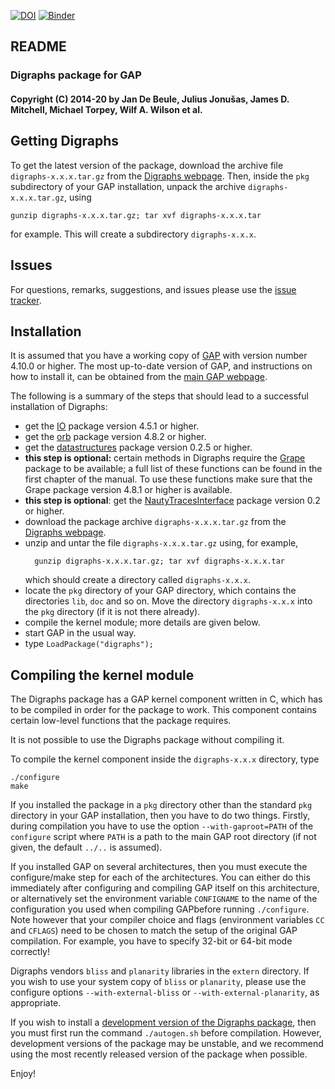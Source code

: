 [![DOI](https://zenodo.org/badge/DOI/10.5281/zenodo.198140.svg)](https://doi.org/10.5281/zenodo.198140)
[![Binder](https://mybinder.org/badge_logo.svg)](https://mybinder.org/v2/gh/digraphs/digraphs/master)

## README

### Digraphs package for GAP

#### Copyright (C) 2014-20 by Jan De Beule, Julius Jonušas, James D. Mitchell, Michael Torpey, Wilf A. Wilson et al.
## Getting Digraphs

To get the latest version of the package, download the archive file
`digraphs-x.x.x.tar.gz` from the [Digraphs webpage][]. Then, inside the `pkg`
subdirectory of your GAP installation, unpack the archive
`digraphs-x.x.x.tar.gz`, using

    gunzip digraphs-x.x.x.tar.gz; tar xvf digraphs-x.x.x.tar

for example.  This will create a subdirectory `digraphs-x.x.x`.

## Issues

For questions, remarks, suggestions, and issues please use the
[issue tracker](https://github.com/digraphs/Digraphs/issues).

## Installation

It is assumed that you have a working copy of [GAP][] with version number
4.10.0 or higher.  The most up-to-date version of GAP, and instructions on how
to install it, can be obtained from the 
[main GAP webpage](https://www.gap-system.org).

The following is a summary of the steps that should lead to a successful
installation of Digraphs:

* get the [IO](https://gap-packages.github.io/io) package version 4.5.1 or
  higher.
* get the [orb](https://gap-packages.github.io/orb) package version 4.8.2 or
  higher.
* get the [datastructures](https://gap-packages.github.io/datastructures)
  package version 0.2.5 or higher.
* **this step is optional:** certain methods in Digraphs require the
  [Grape](https://gap-packages.github.io/grape/) package to be available; a
  full list of these functions can be found in the first chapter of the manual.
  To use these functions make sure that the Grape package version 4.8.1 or
  higher is available.
* **this step is optional**: get the
  [NautyTracesInterface](https://github.com/gap-packages/NautyTracesInterface)
  package version 0.2 or higher.
* download the package archive `digraphs-x.x.x.tar.gz` from the
  [Digraphs webpage][].
* unzip and untar the file `digraphs-x.x.x.tar.gz` using, for example,
  ```
    gunzip digraphs-x.x.x.tar.gz; tar xvf digraphs-x.x.x.tar
  ```
  which should create a directory called `digraphs-x.x.x`.
* locate the `pkg` directory of your GAP directory, which contains the
  directories `lib`, `doc` and so on. Move the directory `digraphs-x.x.x` into
  the `pkg` directory (if it is not there already).
* compile the kernel module; more details are given below.
* start GAP in the usual way.
* type `LoadPackage("digraphs");`

## Compiling the kernel module

The Digraphs package has a GAP kernel component written in C, which has to be
compiled in order for the package to work.  This component contains certain
low-level functions that the package requires.

It is not possible to use the Digraphs package without compiling it.

To compile the kernel component inside the `digraphs-x.x.x` directory, type

    ./configure
    make

If you installed the package in a `pkg` directory other than the standard `pkg`
directory in your GAP installation, then you have to do two things. Firstly,
during compilation you have to use the option `--with-gaproot=PATH` of the
`configure` script where `PATH` is a path to the main GAP root directory (if
not given, the default `../..` is assumed).

If you installed GAP on several architectures, then you must execute the
configure/make step for each of the architectures. You can either do this
immediately after configuring and compiling GAP itself on this architecture, or
alternatively set the environment variable `CONFIGNAME` to the name of the
configuration you used when compiling GAPbefore running `./configure`.  Note
however that your compiler choice and flags (environment variables `CC` and
`CFLAGS`) need to be chosen to match the setup of the original GAP compilation.
For example, you have to specify 32-bit or 64-bit mode correctly!

Digraphs vendors `bliss` and `planarity` libraries in the `extern` directory.
If you wish to use your system copy of `bliss` or `planarity`, please use the
configure options `--with-external-bliss` or `--with-external-planarity`, as
appropriate.

If you wish to install a
[development version of the Digraphs package](https://github.com/digraphs/Digraphs),
then you must first run the command `./autogen.sh` before compilation. However,
development versions of the package may be unstable, and we recommend using the
most recently released version of the package when possible.

Enjoy!

[Digraphs webpage]: https://gap-packages.github.io/Digraphs
[GAP]: https://www.gap-system.org
